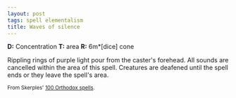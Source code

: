 ```yaml
---
layout: post
tags: spell elementalism
title: Waves of silence
---
```

<b>D:</b> Concentration <b>T:</b> area <b>R:</b> 6m*[dice] cone

Rippling rings of purple light pour from the caster's forehead. All sounds are cancelled within the area of this spell. Creatures are deafened until the spell ends or they leave the spell's area. 

<small>From Skerples' [100 Orthodox spells](https://coinsandscrolls.blogspot.com/2017/03/osr-100-orthodox-spells.html).</small>
